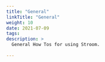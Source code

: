 ```yaml
---
title: "General"
linkTitle: "General"
weight: 10
date: 2021-07-09
tags:
description: >
  General How Tos for using Stroom.
  
---
```



